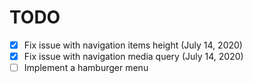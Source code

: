 # TODO

- [x] Fix issue with navigation items height (July 14, 2020)
- [x] Fix issue with navigation media query (July 14, 2020)
- [ ] Implement a hamburger menu
